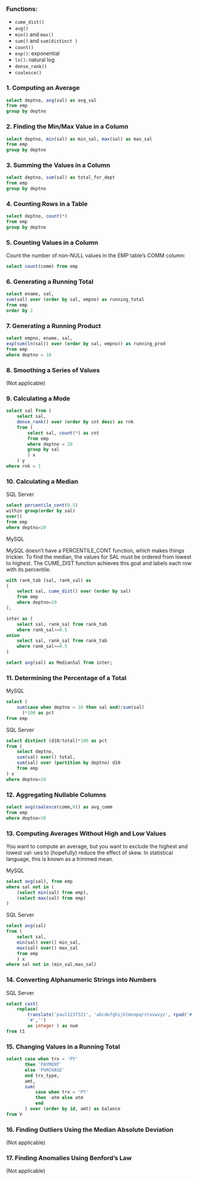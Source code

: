 ### Functions:

* `cume_dist()`
* `avg()`
* `min()` and `max()`
* `sum()` and `sum(distinct )`
* `count()`
* `exp()`: exponential
* `ln()`: natural log
* `dense_rank()`
* `coalesce()`

### 1. Computing an Average

```sql
select deptno, avg(sal) as avg_sal
from emp
group by deptno
```

### 2. Finding the Min/Max Value in a Column

```sql
select deptno, min(sal) as min_sal, max(sal) as max_sal
from emp
group by deptno
```

### 3. Summing the Values in a Column

```sql
select deptno, sum(sal) as total_for_dept
from emp
group by deptno
```

### 4. Counting Rows in a Table

```sql
select deptno, count(*)
from emp
group by deptno
```

### 5. Counting Values in a Column

Count the number of non-NULL values in the EMP table’s COMM column:

```sql
select count(comm) from emp
```

### 6. Generating a Running Total

```sql
select ename, sal,
sum(sal) over (order by sal, empno) as running_total
from emp
order by 2
```

### 7. Generating a Running Product

```sql
select empno, ename, sal,
exp(sum(ln(sal)) over (order by sal, empno)) as running_prod
from emp
where deptno = 10
```

### 8. Smoothing a Series of Values

(Not applicable)

### 9. Calculating a Mode

```sql
select sal from (
    select sal,
    dense_rank() over (order by cnt desc) as rnk
    from (
        select sal, count(*) as cnt
        from emp
        where deptno = 20
        group by sal
        ) x
    ) y
where rnk = 1
```

### 10. Calculating a Median

SQL Server

```sql
select percentile_cont(0.5)
within group(order by sal)
over()
from emp
where deptno=20
```

MySQL

MySQL doesn’t have a PERCENTILE_CONT function, which makes things trickier. To find the median, the values for SAL must be ordered from lowest to highest. The CUME_DIST function achieves this goal and labels each row with its percentile.

```sql
with rank_tab (sal, rank_sal) as
(
    select sal, cume_dist() over (order by sal)
    from emp
    where deptno=20
),

inter as (
    select sal, rank_sal from rank_tab
    where rank_sal>=0.5
union
    select sal, rank_sal from rank_tab 
    where rank_sal<=0.5
)

select avg(sal) as MedianSal from inter;
```

### 11. Determining the Percentage of a Total

MySQL

```sql
select (
    sum(case when deptno = 10 then sal end)/sum(sal)
      )*100 as pct
from emp
```

SQL Server

```sql
select distinct (d10/total)*100 as pct
from (
    select deptno,
    sum(sal) over() total,
    sum(sal) over (partition by deptno) d10
    from emp
) x
where deptno=10
```

### 12. Aggregating Nullable Columns

```sql
select avg(coalesce(comm,0)) as avg_comm
from emp
where deptno=30
```

### 13. Computing Averages Without High and Low Values

You want to compute an average, but you want to exclude the highest and lowest val‐ ues to (hopefully) reduce the effect of skew. In statistical language, this is known as a trimmed mean. 

MySQL

```sql
select avg(sal), from emp
where sal not in (
    (select min(sal) from emp),
    (select max(sal) from emp)
)
```

SQL Server

```sql
select avg(sal)
from (
    select sal, 
    min(sal) over() min_sal, 
    max(sal) over() max_sal
    from emp
    ) x
where sal not in (min_sal,max_sal)
```

### 14. Converting Alphanumeric Strings into Numbers

SQL Server

```sql
select cast(
    replace(
        translate('paul123f321', 'abcdefghijklmnopqrstuvwxyz', rpad('#',26,'#')),
        '#','')
        as integer ) as num
from t1
```

### 15. Changing Values in a Running Total

```sql
select case when trx = 'PY' 
       then 'PAYMENT'
       else 'PURCHASE'
       end trx_type,
       amt,
       sum(
           case when trx = 'PY' 
           then -atm else atm
           end
       ) over (order by id, amt) as balance
from V
```

### 16. Finding Outliers Using the Median Absolute Deviation

(Not applicable)

### 17. Finding Anomalies Using Benford’s Law

(Not applicable)
